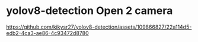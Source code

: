 # yolov8-detection Open 2 camera

https://github.com/kikysr27/yolov8-detection/assets/109866827/22a114d5-edb2-4ca3-ae86-4c93472d8780

